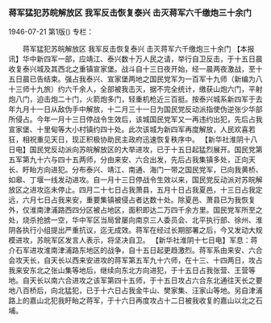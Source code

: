 ### 蒋军猛犯苏皖解放区  我军反击恢复泰兴  击灭蒋军六千缴炮三十余门

1946-07-21
第1版()
专栏：

　　蒋军猛犯苏皖解放区
    我军反击恢复泰兴
    击灭蒋军六千缴炮三十余门
    【本报讯】华中新四军一部，应靖江、泰兴数十万人民之请，举行自卫反击，于十五日晨收复泰兴城及其西北之重镇宣家堡。战斗自十三日夜开始，经一晨两夜激战，至十五日晨已告结束。强占我泰兴、宣家堡两地之国民党军为一百军十九师（新编为八十三师十九旅）约六千余人，全部被我击灭，据不完全统计，缴获山炮六门，平射炮八门，迫击炮二十门，火箭炮多门，轻重机枪近三百挺。按泰兴城系新四军于去年九月十一日从敌伪手中解放，十二月三十一日为国民党反动派指使伪逆张少华部所侵占。今年一月十三日停战令生效后，该城国民党军又一再违约出犯，先后占我宣家堡、十里甸等大小村镇约四十处。此次该城为新四军再度解放，人民欢喜若狂，相祝重见天日，现正积极协助民主政府迅速恢复秩序中。
    【新华社淮阴十八日电】国民党反动派向苏皖解放区的大举进攻，已于十五日起猛烈展开。国民党第五军第九十六与四十五两师，分由来安、六合出发，先后占我集镇多处，正向天长、盱眙方向进犯。分布泰兴、靖江、南通、海门一带之国民党军，已向我黄桥、如皋、丁堰一线发动进攻。自一月十三日停战令生效以来，国民党反动派对苏皖解放区之进攻迄未停止。四月二十七日占我萧县，五月十日占我夏邑，十三日占我定远，六月七日占我来安，重要集镇被侵占者达数十处。除夏邑、萧县已为我恢复外，仅淮南津浦路西四分区被占地区，面积即达二万四千余方里。国民党军所至之处，烧杀抢掳一空，华中军区当局曾屡向南京三人委员会、北平执行部、徐州、淮阴各执行小组提出严重抗议，迄无成效。蒋军在经过长期部署之后，今又发动大规模进攻，苏皖军区发言人表示，将坚决自卫。
    【新华社淮阴十七日电】军息：蒋介石军进攻淮南津浦路东地区的战争，自十五日起更趋激烈。蒋军系由来安、六合会攻天长，自天长以西来安进攻的蒋军第五军九十六师，在十三、十四两日，攻占我来安东北之张山集等地后，继续向东北方向进犯，于十五日占我张营、王营等地。自天长以南六合进攻之该军第四十五师，于十五日攻占六合东北通往天长之要地八百桥后，向北猛犯，已于十六日占我金牛山、樊家集、汪家山等地。另自津浦路上的嘉山北犯我盱眙之蒋军，于十六日再度攻占十二日被我收复的嘉山以北之石埔。
